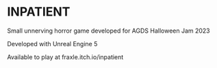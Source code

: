 # INPATIENT
Small unnerving horror game developed for AGDS Halloween Jam 2023

Developed with Unreal Engine 5

Available to play at fraxle.itch.io/inpatient
